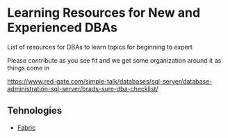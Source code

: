 # Learning Resources for New and Experienced DBAs
List of resources for DBAs to learn topics for beginning to expert

Please contribute as you see fit and we get some organization around it as things come in

https://www.red-gate.com/simple-talk/databases/sql-server/database-administration-sql-server/brads-sure-dba-checklist/

## Tehnologies
* [Fabric](./Fabric.md)
